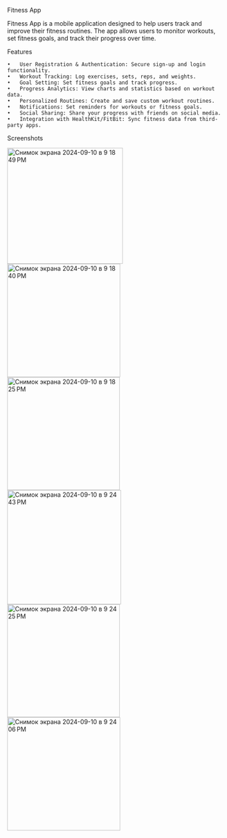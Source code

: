 Fitness App

Fitness App is a mobile application designed to help users track and improve their fitness routines. The app allows users to monitor workouts, set fitness goals, and track their progress over time.

Features

	•	User Registration & Authentication: Secure sign-up and login functionality.
	•	Workout Tracking: Log exercises, sets, reps, and weights.
	•	Goal Setting: Set fitness goals and track progress.
	•	Progress Analytics: View charts and statistics based on workout data.
	•	Personalized Routines: Create and save custom workout routines.
	•	Notifications: Set reminders for workouts or fitness goals.
	•	Social Sharing: Share your progress with friends on social media.
	•	Integration with HealthKit/FitBit: Sync fitness data from third-party apps.

Screenshots


<img width="267" alt="Снимок экрана 2024-09-10 в 9 18 49 PM" src="https://github.com/user-attachments/assets/94a8c4f3-a994-42ab-b626-e61d4ea5a2cf">
<img width="261" alt="Снимок экрана 2024-09-10 в 9 18 40 PM" src="https://github.com/user-attachments/assets/b1185004-4901-4531-a177-dd4a43f51913">
<img width="260" alt="Снимок экрана 2024-09-10 в 9 18 25 PM" src="https://github.com/user-attachments/assets/7e182803-01f6-427c-a0a5-5e4464ead9ed">

<img width="263" alt="Снимок экрана 2024-09-10 в 9 24 43 PM" src="https://github.com/user-attachments/assets/8feca083-e0ee-4b2e-9c9b-a4d91dd5706f">
<img width="260" alt="Снимок экрана 2024-09-10 в 9 24 25 PM" src="https://github.com/user-attachments/assets/e3728d15-638c-4f2f-8fba-763982b69b4a">
<img width="261" alt="Снимок экрана 2024-09-10 в 9 24 06 PM" src="https://github.com/user-attachments/assets/0aa014d6-efe2-4702-8bc5-8000e38722af">

